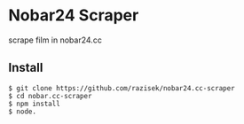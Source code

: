 # Nobar24 Scraper #
scrape film in nobar24.cc

## Install
```
$ git clone https://github.com/razisek/nobar24.cc-scraper
$ cd nobar.cc-scraper
$ npm install
$ node.
```
